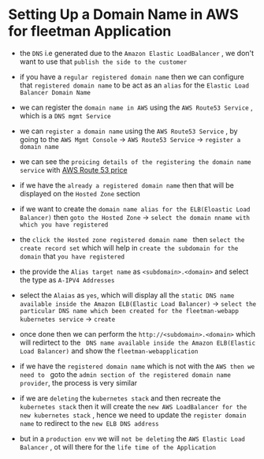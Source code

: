 # Setting Up a Domain Name in AWS for fleetman Application

- the `DNS` i.e generated due to the `Amazon Elastic LoadBalancer` , we don't want to use that `publish the side to the customer`

- if you have a `regular registered domain name` then  we can configure that `registered domain name` to be act as an `alias` for the `Elastic Load Balancer Domain Name`

- we can register the `domain name in AWS` using the `AWS Route53 Service` , which is a `DNS mgmt Service`

- we can `register a domain name` using the  `AWS Route53 Service` , by going to the `AWS Mgmt Console` &rarr; `AWS Route53 Service` &rarr; `register a domain name`

- we can see the `proicing details of the registering the domain name service`  with [AWS Route 53 price](https://d32ze2gidvkk54.cloudfront.net/Amazon_Route_53_Domain_Registration_Pricing_20140731.pdf)

- if we have the `already a registered domain name` then that will be displayed on the `Hosted Zone` section 

- if we want to create the `domain name alias for the ELB(Eloastic Load Balancer)` then `goto the Hosted Zone` &rarr; `select the domain nname with which you have registered` 

- the `click the Hosted zone registered domain name ` then `select the create record set` which will help in `create the subdomain for the domain` that `you have registered`

- the provide the `Alias target name` as `<subdomain>.<domain>` and select the type as `A-IPV4 Addresses`

- select the `Alaias` as `yes`, which will display all the `static DNS name available inside the Amazon ELB(Elastic Load Balancer)` &rarr; `select the particular DNS name which been created for the fleetman-webapp kubernetes service` &rarr; `create`

- once done then we can perform the `http://<subdomain>.<domain>` which will redirtect to the ` DNS name available inside the Amazon ELB(Elastic Load Balancer)` and show the `fleetman-webapplication`

- if we have the `registered domain name` which is not with the `AWS then we need to ` goto the `admin section of the registered domain name provider`, the process is very similar

- if we are `deleting` the `kubernetes stack` and then recreate the `kubernetes stack` then it will create the `new AWS LoadBalancer for the new kubernetes stack` , hence we need to update the `register domain name` to redirect to the `new ELB DNS address`

- but in a `production env` we will `not be deleting` the `AWS Elastic Load Balancer` , ot will there for the `life time of the Application`
